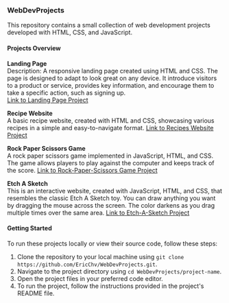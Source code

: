 ### WebDevProjects

This repository contains a small collection of web development projects developed with HTML, CSS, and JavaScript.

#### Projects Overview

**Landing Page**  
Description: A responsive landing page created using HTML and CSS. The page is designed to adapt to look great on any device. It introduce visitors to a product or service, provides key information, and encourage them to take a specific action, such as signing up.  
[Link to Landing Page Project](https://github.com/EricChv/TheOdinProjects/tree/main/Landing%20Page)

**Recipe Website**  
A basic recipe website, created with HTML and CSS, showcasing various recipes in a simple and easy-to-navigate format.
[Link to Recipes Website Project](https://github.com/EricChv/WebDevProjects/tree/main/Recipes)

**Rock Paper Scissors Game**  
A rock paper scissors game implemented in JavaScript, HTML, and CSS. The game allows players to play against the computer and keeps track of the score.
[Link to Rock-Paper-Scissors Game Project](https://github.com/EricChv/WebDevProjects/tree/main/Rock-Paper-Scissors)

**Etch A Sketch**  
This is an interactive website, created with JavaScript, HTML, and CSS, that resembles the classic Etch A Sketch toy. You can draw anything you want by dragging the mouse across the screen. The color darkens as you drag multiple times over the same area.
[Link to Etch-A-Sketch Project](https://github.com/EricChv/WebDevProjects/tree/main/Etch-a-Sketch)


#### Getting Started
To run these projects locally or view their source code, follow these steps:
1. Clone the repository to your local machine using `git clone https://github.com/EricChv/WebDevProjects.git`.
2. Navigate to the project directory using `cd WebDevProjects/project-name`.
3. Open the project files in your preferred code editor.
4. To run the project, follow the instructions provided in the project's README file.
